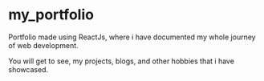 # my_portfolio
Portfolio made using ReactJs, where i have documented my whole journey of web development. 

You will get to see, my projects, blogs, and other hobbies that i have showcased.
